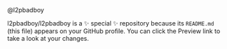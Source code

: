 @l2pbadboy

l2pbadboy/l2pbadboy is a ✨ special ✨ repository because its `README.md` (this file) appears on your GitHub profile.
You can click the Preview link to take a look at your changes.
